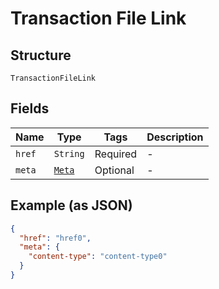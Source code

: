 
# Transaction File Link

## Structure

`TransactionFileLink`

## Fields

| Name | Type | Tags | Description |
|  --- | --- | --- | --- |
| `href` | `String` | Required | - |
| `meta` | [`Meta`](../../doc/models/meta.md) | Optional | - |

## Example (as JSON)

```json
{
  "href": "href0",
  "meta": {
    "content-type": "content-type0"
  }
}
```

